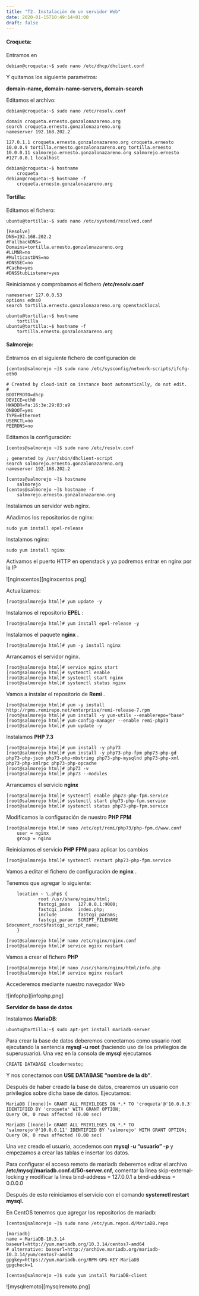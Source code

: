 ```yaml
---
title: "T2. Instalación de un servidor Web"
date: 2020-01-15T10:49:14+01:00
draft: false
---
```


#### Croqueta:

Entramos en 

```
debian@croqueta:~$ sudo nano /etc/dhcp/dhclient.conf
``` 

Y quitamos los siguiente parametros:

**domain-name, domain-name-servers, domain-search**

Editamos el archivo:

```
debian@croqueta:~$ sudo nano /etc/resolv.conf
``` 

```
domain croqueta.ernesto.gonzalonazareno.org
search croqueta.ernesto.gonzalonazareno.org
nameserver 192.168.202.2
```

```
127.0.1.1 croqueta.ernesto.gonzalonazareno.org croqueta.ernesto
10.0.0.9 tortilla.ernesto.gonzalonazareno.org tortilla.ernesto
10.0.0.11 salmorejo.ernesto.gonzalonazareno.org salmorejo.ernesto
#127.0.0.1 localhost
```

```
debian@croqueta:~$ hostname 
    croqueta
debian@croqueta:~$ hostname -f
    croqueta.ernesto.gonzalonazareno.org
```

#### Tortilla:

Editamos el fichero:

```
ubuntu@tortilla:~$ sudo nano /etc/systemd/resolved.conf 
```

```
[Resolve]
DNS=192.168.202.2
#FallbackDNS=
Domains=tortilla.ernesto.gonzalonazareno.org
#LLMNR=no
#MulticastDNS=no
#DNSSEC=no
#Cache=yes
#DNSStubListener=yes
```

Reiniciamos y comprobamos el fichero **/etc/resolv.conf**

```
nameserver 127.0.0.53
options edns0
search tortilla.ernesto.gonzalonazareno.org openstacklocal
```

```
ubuntu@tortilla:~$ hostname
    tortilla
ubuntu@tortilla:~$ hostname -f
    tortilla.ernesto.gonzalonazareno.org
```

#### Salmorejo:

Entramos en el siguiente fichero de configuración de 

```
[centos@salmorejo ~]$ sudo nano /etc/sysconfig/network-scripts/ifcfg-eth0 
```

```
# Created by cloud-init on instance boot automatically, do not edit.
#
BOOTPROTO=dhcp
DEVICE=eth0
HWADDR=fa:16:3e:29:03:a9
ONBOOT=yes
TYPE=Ethernet
USERCTL=no
PEERDNS=no
```

Editamos la configuración:

```
[centos@salmorejo ~]$ sudo nano /etc/resolv.conf

; generated by /usr/sbin/dhclient-script
search salmorejo.ernesto.gonzalonazareno.org
nameserver 192.168.202.2
``` 

```
[centos@salmorejo ~]$ hostname
    salmorejo
[centos@salmorejo ~]$ hostname -f
    salmorejo.ernesto.gonzalonazareno.org
```

Instalamos un servidor web nginx.

Añadimos los repositorios de nginx:

```
sudo yum install epel-release
```

Instalamos nginx:

```
sudo yum install nginx
```

Activamos el puerto HTTP en openstack y ya podremos entrar en nginx por la IP

![nginxcentos][nginxcentos.png]

Actualizamos:

```
[root@salmorejo html]# yum update -y
```

Instalamos el repositorio **EPEL** :

```
[root@salmorejo html]# yum install epel-release -y
```

Instalamos el paquete **nginx** .

```
[root@salmorejo html]# yum -y install nginx
```

Arrancamos el servidor nginx.

```
[root@salmorejo html]# service nginx start
[root@salmorejo html]# systemctl enable
[root@salmorejo html]# systemctl start nginx
[root@salmorejo html]# systemctl status nginx
```

Vamos a instalar el repositorio de **Remi** .

```
[root@salmorejo html]# yum -y install http://rpms.remirepo.net/enterprise/remi-release-7.rpm
[root@salmorejo html]# yum install -y yum-utils --enablerepo="base"
[root@salmorejo html]# yum-config-manager --enable remi-php73
[root@salmorejo html]# yum update -y
```

Instalamos **PHP 7.3**

```
[root@salmorejo html]# yum install -y php73
[root@salmorejo html]# yum install -y php73-php-fpm php73-php-gd php73-php-json php73-php-mbstring php73-php-mysqlnd php73-php-xml php73-php-xmlrpc php73-php-opcache
[root@salmorejo html]# php73 -v
[root@salmorejo html]# php73 --modules
```

Arrancamos el servicio **nginx**

```
[root@salmorejo html]# systemctl enable php73-php-fpm.service
[root@salmorejo html]# systemctl start php73-php-fpm.service
[root@salmorejo html]# systemctl status php73-php-fpm.service
```

Modificamos la configuración de nuestro **PHP FPM**

```
[root@salmorejo html]# nano /etc/opt/remi/php73/php-fpm.d/www.conf
    user = nginx
    group = nginx
```

Reiniciamos el servicio **PHP FPM** para aplicar los cambios

```
[root@salmorejo html]# systemctl restart php73-php-fpm.service
```

Vamos a editar el fichero de configuración de **nginx** .

Tenemos que agregar lo siguiente:

```
    location ~ \.php$ {
            root /usr/share/nginx/html;
            fastcgi_pass   127.0.0.1:9000;
            fastcgi_index  index.php;
            include        fastcgi_params;
            fastcgi_param  SCRIPT_FILENAME  $document_root$fastcgi_script_name;
    }      
``` 

```
[root@salmorejo html]# nano /etc/nginx/nginx.conf
[root@salmorejo html]# service nginx restart
```

Vamos a crear el fichero **PHP**

```
[root@salmorejo html]# nano /usr/share/nginx/html/info.php
[root@salmorejo html]# service nginx restart
```

Accederemos mediante nuestro navegador Web

![infophp][infophp.png]


**Servidor de base de datos**

Instalamos **MariaDB**:

```
ubuntu@tortilla:~$ sudo apt-get install mariadb-server
```

Para crear la base de datos deberemos conectarnos como usuario root ejecutando la sentencia **mysql -u root**
(haciendo uso de los privilegios de superusuario). Una vez en la consola de **mysql** ejecutamos

```
CREATE DATABASE cloudernesto;
```

Y nos conectamos con **USE DATABASE “nombre de la db”**.

Después de haber creado la base de datos, crearemos un usuario con privilegios sobre dicha base de datos. Ejecutamos:

```
MariaDB [(none)]> GRANT ALL PRIVILEGES ON *.* TO 'croqueta'@'10.0.0.3' IDENTIFIED BY 'croqueta' WITH GRANT OPTION;
Query OK, 0 rows affected (0.00 sec)
```

```
MariaDB [(none)]> GRANT ALL PRIVILEGES ON *.* TO 'salmorejo'@'10.0.0.11' IDENTIFIED BY 'salmorejo' WITH GRANT OPTION;
Query OK, 0 rows affected (0.00 sec)
```

Una vez creado el usuario, accedemos con **mysql -u “usuario” -p** y empezamos a crear las tablas e insertar los datos.

Para configurar el acceso remoto de mariadb deberemos editar el archivo **/etc/mysql/mariadb.conf.d/50-server.cnf**, comentar la línea skip-external-locking y modificar la línea bind-address = 127.0.0.1 a bind-address = 0.0.0.0

Después de esto reiniciamos el servicio con el comando **systemctl restart mysql.**

En CentOS tenemos que agregar los repositorios de mariadb:

```
[centos@salmorejo ~]$ sudo nano /etc/yum.repos.d/MariaDB.repo
```

```
[mariadb]
name = MariaDB-10.3.14
baseurl=http://yum.mariadb.org/10.3.14/centos7-amd64
# alternative: baseurl=http://archive.mariadb.org/mariadb-10.3.14/yum/centos7-amd64
gpgkey=https://yum.mariadb.org/RPM-GPG-KEY-MariaDB
gpgcheck=1
```

```
[centos@salmorejo ~]$ sudo yum install MariaDB-client
```

![mysqlremoto][mysqlremoto.png]

